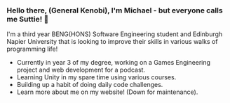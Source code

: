 ### Hello there, (General Kenobi), I'm Michael - but everyone calls me Suttie! 👋

I'm a third year BENG(HONS) Software Engineering student and Edinburgh Napier University that is looking to improve their skills in various walks of programming life!

- Currently in year 3 of my degree, working on a Games Engineering project and web development for a podcast.
- Learning Unity in my spare time using various courses.
- Building up a habit of doing daily code challenges.
- Learn more about me on my website! (Down for maintenance).
